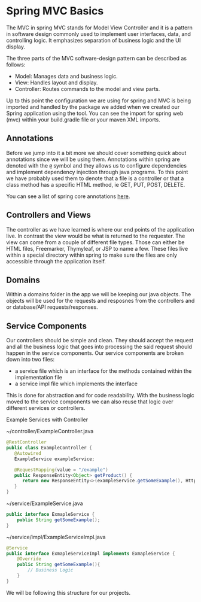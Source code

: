 # Spring MVC Basics

The MVC in spring MVC stands for Model View Controller and it is a pattern in software design commonly used to implement user interfaces, data, and controlling logic. It emphasizes separation of business logic and the UI display. 

The three parts of the MVC software-design pattern can be described as follows:

- Model: Manages data and business logic.
- View: Handles layout and display.
- Controller: Routes commands to the model and view parts.

Up to this point the configuration we are using for spring and MVC is being imported and handled by the package we added when we created our Spring application using the tool. You can see the import for spring web (mvc) within your build.gradle file or your maven XML imports. 

## Annotations

Before we jump into it a bit more we should cover something quick about annotations since we will be using them. Annotations within spring are denoted with the ```@``` symbol and they allows us to configure dependencies and implement dependency injection through java programs. To this point we have probably used them to denote that a file is a controller or that a class method has a specific HTML method, ie GET, PUT, POST, DELETE. 

You can see a list of spring core annotations [here](https://www.baeldung.com/spring-core-annotations).

## Controllers and Views

The controller as we have learned is where our end points of the application live. In contrast the view would be what is returned to the requester. The view can come from a couple of different file types. Those can either be HTML files, Freemarker, Thymyleaf, or JSP to name a few. These files live within a special directory within spring to make sure the files are only accessible through the application itself. 

## Domains

Within a domains folder in the app we will be keeping our java objects. The objects will be used for the requests and resposnes from the controllers and or database/API requests/responses.

## Service Components

Our controllers should be simple and clean. They should accept the request and all the business logic that goes into processing the said request should happen in the service components. Our service components are broken down into two files:
- a service file which is an interface for the methods contained within the implementation file
- a service impl file which implements the interface

This is done for abstraction and for code readability. With the business logic moved to the service components we can also reuse that logic over different services or controllers. 

Example Services with Controller

~/controller/ExampleController.java
```java
@RestController
public class ExampleController {
   @Autowired
   ExampleService exampleService;

   @RequestMapping(value = "/example")
   public ResponseEntity<Object> getProduct() {
      return new ResponseEntity<>(exampleService.getSomeExample(), HttpStatus.OK);
   }
}
```

~/service/ExampleService.java
```java
public interface ExmapleService {
    public String getSomeExample();
}
```

~/service/impl/ExampleServiceImpl.java
```java
@Service
public interface ExmapleServiceImpl implements ExmapleService {
    @Override
    public String getSomeExample(){
        // Business Logic
    }
}
```

We will be following this structure for our projects.
